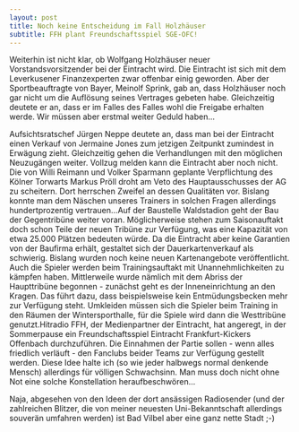 ```yaml
---
layout: post
title: Noch keine Entscheidung im Fall Holzhäuser
subtitle: FFH plant Freundschaftsspiel SGE-OFC!
---
```


Weiterhin ist nicht klar, ob Wolfgang Holzhäuser neuer Vorstandsvorsitzender bei der Eintracht wird. Die Eintracht ist sich mit dem Leverkusener Finanzexperten zwar offenbar einig geworden. Aber der Sportbeauftragte von Bayer, Meinolf Sprink, gab an, dass Holzhäuser noch gar nicht um die Auflösung seines Vertrages gebeten habe. Gleichzeitig deutete er an, dass er im Falles des Falles wohl die Freigabe erhalten werde. Wir müssen aber erstmal weiter Geduld haben...

Aufsichtsratschef Jürgen Neppe deutete an, dass man bei der Eintracht einen Verkauf von Jermaine Jones zum jetzigen Zeitpunkt zumindest in Erwägung zieht. Gleichzeitig gehen die Verhandlungen mit den möglichen Neuzugängen weiter. Vollzug melden kann die Eintracht aber noch nicht. Die von Willi Reimann und Volker Sparmann geplante Verpflichtung des Kölner Torwarts Markus Pröll droht am Veto des Hauptausschusses der AG zu scheitern. Dort herrschen Zweifel an dessen Qualitäten vor. Bislang konnte man dem Näschen unseres Trainers in solchen Fragen allerdings hundertprozentig vertrauen...Auf der Baustelle Waldstadion geht der Bau der Gegentribüne weiter voran. Möglicherweise stehen zum Saisonauftakt doch schon Teile der neuen Tribüne zur Verfügung, was eine Kapazität von etwa 25.000 Plätzen bedeuten würde. Da die Eintracht aber keine Garantien von der Baufirma erhält, gestaltet sich der Dauerkartenverkauf als schwierig. Bislang wurden noch keine neuen Kartenangebote veröffentlicht. Auch die Spieler werden beim Trainingsauftakt mit Unannehmlichkeiten zu kämpfen haben. Mittlerweile wurde nämlich mit dem Abriss der Haupttribüne begonnen - zunächst geht es der Inneneinrichtung an den Kragen. Das führt dazu, dass beispielsweise kein Entmüdungsbecken mehr zur Verfügung steht. Umkleiden müssen sich die Spieler beim Training in den Räumen der Wintersporthalle, für die Spiele wird dann die Westtribüne genutzt.Hitradio FFH, der Medienpartner der Eintracht, hat angeregt, in der Sommerpause ein Freundschaftsspiel Eintracht Frankfurt-Kickers Offenbach durchzuführen. Die Einnahmen der Partie sollen - wenn alles friedlich verläuft - den Fanclubs beider Teams zur Verfügung gestellt werden. Diese Idee halte ich (so wie jeder halbwegs normal denkende Mensch) allerdings für völligen Schwachsinn. Man muss doch nicht ohne Not eine solche Konstellation heraufbeschwören...

Naja, abgesehen von den Ideen der dort ansässigen Radiosender (und der zahlreichen Blitzer, die von meiner neuesten Uni-Bekanntschaft allerdings souverän umfahren werden) ist Bad Vilbel aber eine ganz nette Stadt ;-)
